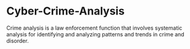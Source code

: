 # Cyber-Crime-Analysis
Crime analysis is a law enforcement function that involves systematic analysis for identifying and analyzing patterns and trends in crime and disorder.
